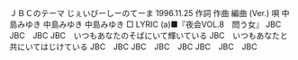 ＪＢＣのテーマ
じぇいびーしーのてーま
1996.11.25
作詞  作曲  編曲 (Ver.)   唄
中島みゆき   中島みゆき       中島みゆき
□ LYRIC (a)■『夜会VOL.8　問う女』
JBC　JBC　JBC
JBC　いつもあなたのそばにいて輝いている
JBC　いつもあなたと共にいてはじけている
JBC　JBC
JBC　JBC　JBC
JBC　JBC　JBC